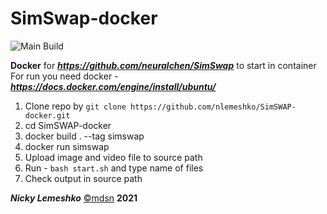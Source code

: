 # SimSwap-docker

![Main Build](https://github.com/nlemeshko/SimSWAP-docker/actions/workflows/build.yml/badge.svg)



**Docker** for ***https://github.com/neuralchen/SimSwap*** to start in container
For run you need docker - ***https://docs.docker.com/engine/install/ubuntu/***

1. Clone repo by ```git clone https://github.com/nlemeshko/SimSWAP-docker.git```
2. cd SimSWAP-docker
3. docker build . --tag simswap 
4. docker run simswap
5. Upload image and video file to source path
6. Run - ```bash start.sh``` and type name of files
7. Check output in source path

***Nicky Lemeshko*** [©mdsn](https://mdsn.tk) **2021**
